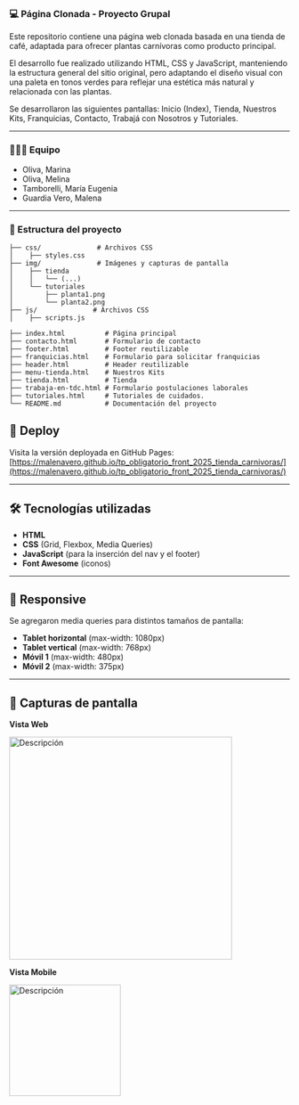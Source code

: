 ### 💻 Página Clonada - Proyecto Grupal

Este repositorio contiene una página web clonada basada en una tienda de café, adaptada para ofrecer plantas carnívoras como producto principal.

El desarrollo fue realizado utilizando HTML, CSS y JavaScript, manteniendo la estructura general del sitio original, pero adaptando el diseño visual con una paleta en tonos verdes para reflejar una estética más natural y relacionada con las plantas.

Se desarrollaron las siguientes pantallas:
Inicio (Index), Tienda, Nuestros Kits, Franquicias, Contacto, Trabajá con Nosotros y Tutoriales.

---  
### 👩🏻‍💻 Equipo
- Oliva, Marina
- Oliva, Melina
- Tamborelli, María Eugenia  
- Guardia Vero, Malena

---

### 📁 Estructura del proyecto  
```
├── css/              # Archivos CSS
│    ├── styles.css  
├── img/              # Imágenes y capturas de pantalla
│    ├── tienda
│    │   └── (...)  
│    └── tutoriales
│        ├── planta1.png
│        └── planta2.png
├── js/              # Archivos CSS
│    ├── scripts.js 

├── index.html          # Página principal
├── contacto.html       # Formulario de contacto
├── footer.html         # Footer reutilizable
├── franquicias.html    # Formulario para solicitar franquicias
├── header.html         # Header reutilizable
├── menu-tienda.html    # Nuestros Kits
├── tienda.html         # Tienda
├── trabaja-en-tdc.html # Formulario postulaciones laborales
├── tutoriales.html     # Tutoriales de cuidados.
└── README.md           # Documentación del proyecto
```

## 🚀 Deploy  

Visita la versión deployada en GitHub Pages: [https://malenavero.github.io/tp_obligatorio_front_2025_tienda_carnivoras/](https://malenavero.github.io/tp_obligatorio_front_2025_tienda_carnivoras/)

---

## 🛠 Tecnologías utilizadas  
- **HTML**  
- **CSS** (Grid, Flexbox, Media Queries)  
- **JavaScript** (para la inserción del nav y el footer)  
- **Font Awesome** (iconos)  

---

## 📐 Responsive  
Se agregaron media queries para distintos tamaños de pantalla:  
- **Tablet horizontal** (max-width: 1080px)  
- **Tablet vertical** (max-width: 768px)  
- **Móvil 1** (max-width: 480px)  
- **Móvil 2** (max-width: 375px)  

---

## 📸 Capturas de pantalla  
**Vista Web**  

<img src="img/screenshotWeb.png" alt="Descripción" width="400"/>

**Vista Mobile**  

<img src="img/screenshotMob.png" alt="Descripción" width="200"/>



